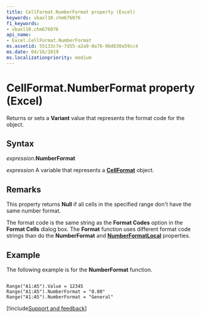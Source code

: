 ```yaml
---
title: CellFormat.NumberFormat property (Excel)
keywords: vbaxl10.chm676076
f1_keywords:
- vbaxl10.chm676076
api_name:
- Excel.CellFormat.NumberFormat
ms.assetid: 55133c7e-7d55-a2a9-0a76-9bd630a59cc4
ms.date: 04/16/2019
ms.localizationpriority: medium
---
```



# CellFormat.NumberFormat property (Excel)

Returns or sets a **Variant** value that represents the format code for the object.


## Syntax

_expression_.**NumberFormat**

_expression_ A variable that represents a **[CellFormat](Excel.CellFormat.md)** object.


## Remarks

This property returns **Null** if all cells in the specified range don't have the same number format.

The format code is the same string as the **Format Codes** option in the **Format Cells** dialog box. The **Format** function uses different format code strings than do the **NumberFormat** and **[NumberFormatLocal](Excel.CellFormat.NumberFormatLocal.md)** properties.

## Example

The following example is for the **NumberFormat** function. 

```vba

Range("A1:A5").Value = 12345
Range("A1:A5").NumberFormat = "0.00"
Range("A1:A5").NumberFormat = "General"

```



[!include[Support and feedback](~/includes/feedback-boilerplate.md)]